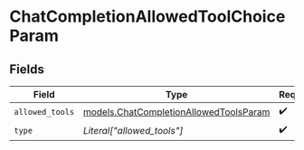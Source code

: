 # ChatCompletionAllowedToolChoiceParam


## Fields

| Field                                                                                  | Type                                                                                   | Required                                                                               | Description                                                                            |
| -------------------------------------------------------------------------------------- | -------------------------------------------------------------------------------------- | -------------------------------------------------------------------------------------- | -------------------------------------------------------------------------------------- |
| `allowed_tools`                                                                        | [models.ChatCompletionAllowedToolsParam](../models/chatcompletionallowedtoolsparam.md) | :heavy_check_mark:                                                                     | N/A                                                                                    |
| `type`                                                                                 | *Literal["allowed_tools"]*                                                             | :heavy_check_mark:                                                                     | N/A                                                                                    |